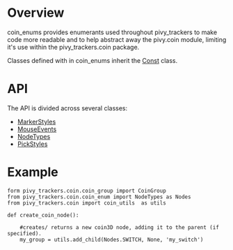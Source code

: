 # Overview

coin_enums provides enumerants used throughout pivy_trackers to make code more readable and to help abstract away the pivy.coin module, limiting it's use within the pivy_trackers.coin package.

Classes defined with in coin_enums inherit the [Const](const) class.

# API

The API is divided across several classes:

* [MarkerStyles](coin_enums-MarkerStyles)
* [MouseEvents](coin_enums-MouseEvents)
* [NodeTypes](coin_enums-NodeTypes)
* [PickStyles](coin_enums-PickStyles)

# Example

    form pivy_trackers.coin.coin_group import CoinGroup
    from pivy_trackers.coin.coin_enum import NodeTypes as Nodes
    from pivy_trackers.coin import coin_utils  as utils

    def create_coin_node():

        #creates/ returns a new coin3D node, adding it to the parent (if specified).
        my_group = utils.add_child(Nodes.SWITCH, None, 'my_switch')

